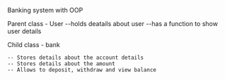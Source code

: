 Banking system with OOP

Parent class - User 
    --holds deatails about user
    --has a function to show user details

Child class - bank

    -- Stores details about the account details 
    -- Stores details about the amount 
    -- Allows to deposit, withdraw and view balance
